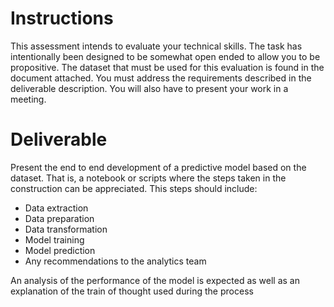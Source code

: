 # Instructions

This assessment intends to evaluate your technical skills. The task has intentionally been
designed to be somewhat open ended to allow you to be propositive.
The dataset that must be used for this evaluation is found in the document attached. You
must address the requirements described in the deliverable description. You will also have to
present your work in a meeting.

# Deliverable

Present the end to end development of a predictive model based on the dataset. That is, a
notebook or scripts where the steps taken in the construction can be appreciated. This steps
should include:
- Data extraction
- Data preparation
- Data transformation
- Model training
- Model prediction
- Any recommendations to the analytics team

An analysis of the performance of the model is expected as well as an explanation of the train
of thought used during the process